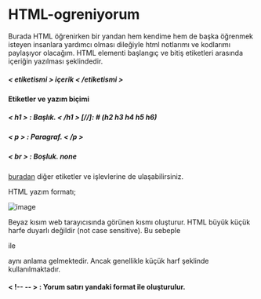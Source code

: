 # HTML-ogreniyorum
Burada HTML öğrenirken bir yandan hem kendime hem de başka öğrenmek isteyen insanlara yardımcı olması dileğiyle html notlarımı ve kodlarımı paylaşıyor olacağım.
HTML elementi başlangıç ve bitiş etiketleri arasında içeriğin yazılması şeklindedir.
##### < etiketismi > içerik < /etiketismi >

#### Etiketler ve yazım biçimi
##### < h1 > : Başlık.    < /h1 > [//]: # (h2 h3 h4 h5 h6) 
##### < p >  : Paragraf.  < /p > 
##### < br > : Boşluk.     none

[buradan](https://www.w3schools.com/tags/default.asp) diğer etiketler ve işlevlerine de ulaşabilirsiniz.

HTML yazım formatı;

![image](https://user-images.githubusercontent.com/99764271/193239707-f7794c8d-5082-49f1-8ba4-12ee7091be3e.png)

Beyaz kısım web tarayıcısında görünen kısmı oluşturur.
HTML büyük küçük harfe duyarlı değildir (not case sensitive). Bu sebeple <P> ile <p> aynı anlama gelmektedir. Ancak genellikle küçük harf şeklinde kullanılmaktadır.

#### < !-- -- > : Yorum satırı yandaki format ile oluşturulur.